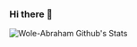 ### Hi there 👋

![Wole-Abraham Github's Stats](https://github-readme-stats.vercel.app/api?username=wole-abraham&show_icons=true&theme=radical)
<!--
**wole-abraham/wole-abraham** is a ✨ _special_ ✨ repository because its `README.md` (this file) appears on your GitHub profile.

Here are some ideas to get you started:

- 🔭 I’m currently working on ...
- 🌱 I’m currently learning ...
- 👯 I’m looking to collaborate on ...
- 🤔 I’m looking for help with ...
- 💬 Ask me about ...
- 📫 How to reach me: ...
- 😄 Pronouns: ...
- ⚡ Fun fact: ...
-->
